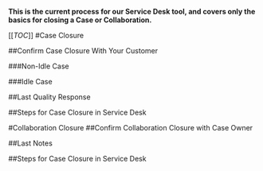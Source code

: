 **This is the current process for our Service Desk tool, and covers only the basics for closing a Case or Collaboration.**

[[_TOC_]]
#Case Closure

##Confirm Case Closure With Your Customer

###Non-Idle Case

###Idle Case

##Last Quality Response  

##Steps for Case Closure in Service Desk

#Collaboration Closure
##Confirm Collaboration Closure with Case Owner

##Last Notes

##Steps for Case Closure in Service Desk